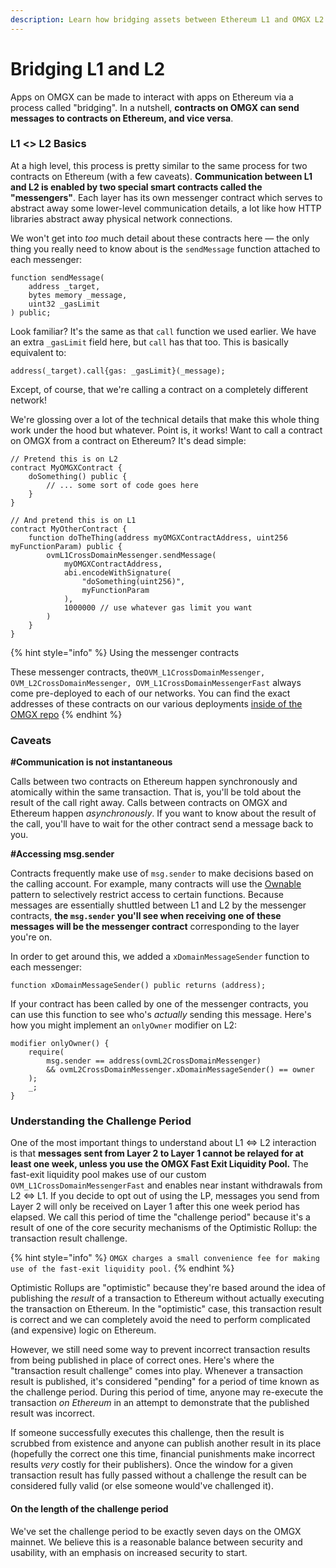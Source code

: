 ```yaml
---
description: Learn how bridging assets between Ethereum L1 and OMGX L2 works.
---
```


# Bridging L1 and L2

Apps on OMGX can be made to interact with apps on Ethereum via a process called "bridging". In a nutshell, **contracts on OMGX can send messages to contracts on Ethereum, and vice versa**.

### L1 &lt;&gt; L2 Basics

At a high level, this process is pretty similar to the same process for two contracts on Ethereum \(with a few caveats\). **Communication between L1 and L2 is enabled by two special smart contracts called the "messengers"**. Each layer has its own messenger contract which serves to abstract away some lower-level communication details, a lot like how HTTP libraries abstract away physical network connections.

We won't get into _too_ much detail about these contracts here — the only thing you really need to know about is the `sendMessage` function attached to each messenger:

```text
function sendMessage(
    address _target,
    bytes memory _message,
    uint32 _gasLimit
) public;
```

Look familiar? It's the same as that `call` function we used earlier. We have an extra `_gasLimit` field here, but `call` has that too. This is basically equivalent to:

```text
address(_target).call{gas: _gasLimit}(_message);
```

Except, of course, that we're calling a contract on a completely different network!

We're glossing over a lot of the technical details that make this whole thing work under the hood but whatever. Point is, it works! Want to call a contract on OMGX from a contract on Ethereum? It's dead simple:

```text
// Pretend this is on L2
contract MyOMGXContract {
    doSomething() public {
        // ... some sort of code goes here
    }
}

// And pretend this is on L1
contract MyOtherContract {
    function doTheThing(address myOMGXContractAddress, uint256 myFunctionParam) public {
        ovmL1CrossDomainMessenger.sendMessage(
            myOMGXContractAddress,
            abi.encodeWithSignature(
                "doSomething(uint256)",
                myFunctionParam
            ),
            1000000 // use whatever gas limit you want
        )
    }
}
```

{% hint style="info" %}
Using the messenger contracts

These messenger contracts, the`OVM_L1CrossDomainMessenger, OVM_L2CrossDomainMessenger, OVM_L1CrossDomainMessengerFast` always come pre-deployed to each of our networks. You can find the exact addresses of these contracts on our various deployments [inside of the OMGX repo](https://github.com/omgnetwork/optimism)
{% endhint %}

### Caveats

**\#Communication is not instantaneous**

Calls between two contracts on Ethereum happen synchronously and atomically within the same transaction. That is, you'll be told about the result of the call right away. Calls between contracts on OMGX and Ethereum happen _asynchronously_. If you want to know about the result of the call, you'll have to wait for the other contract send a message back to you.

**\#Accessing msg.sender**

Contracts frequently make use of `msg.sender` to make decisions based on the calling account. For example, many contracts will use the [Ownable](https://github.com/OpenZeppelin/openzeppelin-contracts/blob/master/contracts/access/Ownable.sol) pattern to selectively restrict access to certain functions. Because messages are essentially shuttled between L1 and L2 by the messenger contracts, **the `msg.sender` you'll see when receiving one of these messages will be the messenger contract** corresponding to the layer you're on.

In order to get around this, we added a `xDomainMessageSender` function to each messenger:

```text
function xDomainMessageSender() public returns (address);
```

If your contract has been called by one of the messenger contracts, you can use this function to see who's _actually_ sending this message. Here's how you might implement an `onlyOwner` modifier on L2:

```text
modifier onlyOwner() {
    require(
        msg.sender == address(ovmL2CrossDomainMessenger)
        && ovmL2CrossDomainMessenger.xDomainMessageSender() == owner
    );
    _;
}
```

### Understanding the Challenge Period <a id="understanding-the-challenge-period"></a>

One of the most important things to understand about L1 ⇔ L2 interaction is that **messages sent from Layer 2 to Layer 1 cannot be relayed for at least one week, unless you use the OMGX Fast Exit Liquidity Pool.** The fast-exit liquidity pool makes use of our custom `OVM_L1CrossDomainMessengerFast` and enables near instant withdrawals from L2 ⇔ L1. If you decide to opt out of using the LP, messages you send from Layer 2 will only be received on Layer 1 after this one week period has elapsed. We call this period of time the "challenge period" because it's a result of one of the core security mechanisms of the Optimistic Rollup: the transaction result challenge.

{% hint style="info" %}
`OMGX charges a small convenience fee for making use of the fast-exit liquidity pool.`
{% endhint %}

Optimistic Rollups are "optimistic" because they're based around the idea of publishing the _result_ of a transaction to Ethereum without actually executing the transaction on Ethereum. In the "optimistic" case, this transaction result is correct and we can completely avoid the need to perform complicated \(and expensive\) logic on Ethereum. 

However, we still need some way to prevent incorrect transaction results from being published in place of correct ones. Here's where the "transaction result challenge" comes into play. Whenever a transaction result is published, it's considered "pending" for a period of time known as the challenge period. During this period of time, anyone may re-execute the transaction _on Ethereum_ in an attempt to demonstrate that the published result was incorrect.

If someone successfully executes this challenge, then the result is scrubbed from existence and anyone can publish another result in its place \(hopefully the correct one this time, financial punishments make incorrect results _very_ costly for their publishers\). Once the window for a given transaction result has fully passed without a challenge the result can be considered fully valid \(or else someone would've challenged it\).

#### On the length of the challenge period

We've set the challenge period to be exactly seven days on the OMGX mainnet. We believe this is a reasonable balance between security and usability, with an emphasis on increased security to start. 

